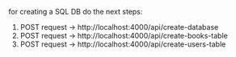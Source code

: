 for creating a SQL DB do the next steps:
1) POST request -> http://localhost:4000/api/create-database
2) POST request -> http://localhost:4000/api/create-books-table
3) POST request -> http://localhost:4000/api/create-users-table
